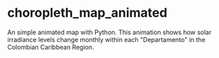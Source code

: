 # choropleth_map_animated
An simple animated map with Python. This animation shows how solar irradiance levels change monthly within each "Departamento" in the Colombian Caribbean Region.

